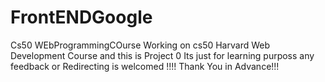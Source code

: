 # FrontENDGoogle
Cs50 WEbProgrammingCOurse
Working on cs50 Harvard Web Development Course 
and this is Project 0
Its just for learning purposs any feedback or Redirecting is welcomed 
!!!! Thank You in Advance!!!
